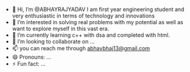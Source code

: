 - 👋 Hi, I’m @ABHAYRAJYADAV I am first year engineering student and very enthusiastic in terms of technology and innovations 
- 👀 I’m interested in solving real problems with my potential as well as want to explore myself in  this vast era.
- 🌱 I’m currently learning c++ with dsa and completed with html.
- 💞️ I’m looking to collaborate on ...
- 📫 you can reach me through abhaybhaj13@gmail.com
- 😄 Pronouns: ...
- ⚡ Fun fact: ...

<!---
ABHAYRAJYADAV19/ABHAYRAJYADAV19 is a ✨ special ✨ repository because its `README.md` (this file) appears on your GitHub profile.
You can click the Preview link to take a look at your changes.
--->
